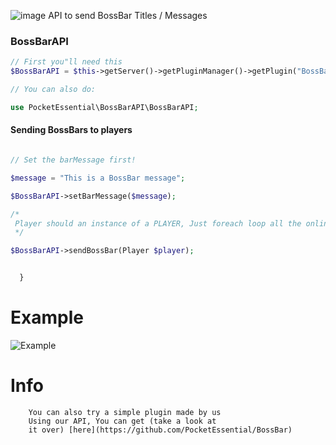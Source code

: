 ![image](https://proxy.spigotmc.org/fa1e0f4e4f92ce10eb7407f82f18847c87110f36?url=http%3A%2F%2Fi.imgur.com%2FsRDXLqN.png)
API to send BossBar Titles / Messages




### BossBarAPI

```php
// First you"ll need this
$BossBarAPI = $this->getServer()->getPluginManager()->getPlugin("BossBarAPI");

// You can also do:

use PocketEssential\BossBarAPI\BossBarAPI;
```

#### Sending  BossBars to players

```php

// Set the barMessage first!

$message = "This is a BossBar message";

$BossBarAPI->setBarMessage($message);

/*
 Player should an instance of a PLAYER, Just foreach loop all the online players; etc
 */

$BossBarAPI->sendBossBar(Player $player);


  }
```

# Example

![Example](https://camo.githubusercontent.com/3f1baf23d487ffec2fbc0215568fef25c018bca7/68747470733a2f2f70726f78792e737069676f746d632e6f72672f373162373437383565373263383362613432346135613131633838303231383238663762643731363f75726c3d68747470732533412532462532467062732e7477696d672e636f6d2532466d656469612532464363382d664c50574941416462664e2e6a70672533416c61726765)


# Info

        You can also try a simple plugin made by us
        Using our API, You can get (take a look at
        it over) [here](https://github.com/PocketEssential/BossBar)
